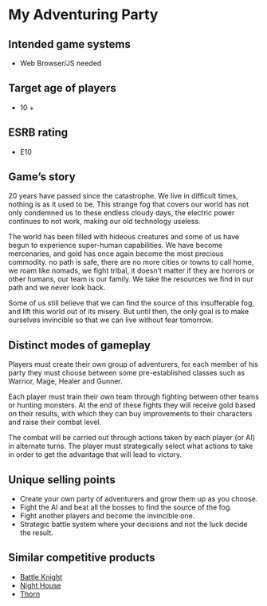 # My Adventuring Party

## Intended game systems

- Web Browser/JS needed

## Target age of players

- 10 +

## ESRB rating

- E10

## Game’s story

20 years have passed since the catastrophe. We live in difficult times, nothing is as it used to be. This strange fog that covers our world has not only condemned us to these endless cloudy days, the electric power continues to not work, making our old technology useless.

The world has been filled with hideous creatures and some of us have begun to experience super-human capabilities. We have become mercenaries, and gold has once again become the most precious commodity. no path is safe, there are no more cities or towns to call home, we roam like nomads, we fight tribal, it doesn't matter if they are horrors or other humans, our team is our family. We take the resources we find in our path and we never look back.

Some of us still believe that we can find the source of this insufferable fog, and lift this world out of its misery. But until then, the only goal is to make ourselves invincible so that we can live without fear tomorrow.

## Distinct modes of gameplay

Players must create their own group of adventurers, for each member of his party they must choose between some pre-established classes such as Warrior, Mage, Healer and Gunner.

Each player must train their own team through fighting between other teams or hunting monsters. At the end of these fights they will receive gold based on their results, with which they can buy improvements to their characters and raise their combat level.

The combat will be carried out through actions taken by each player (or AI) in alternate turns. The player must strategically select what actions to take in order to get the advantage that will lead to victory.

## Unique selling points

- Create your own party of adventurers and grow them up as you choose.
- Fight the AI and beat all the bosses to find the source of the fog.
- Fight another players and become the invincible one.
- Strategic battle system where your decisions and not the luck decide the result.

## Similar competitive products

- [Battle Knight](https://en.battleknight.gameforge.com/)
- [Night House](http://play2.textadventures.co.uk/Play.aspx?id=7nwoee9ope2_hvfrx8kjvw)
- [Thorn](https://www.torn.com/)
